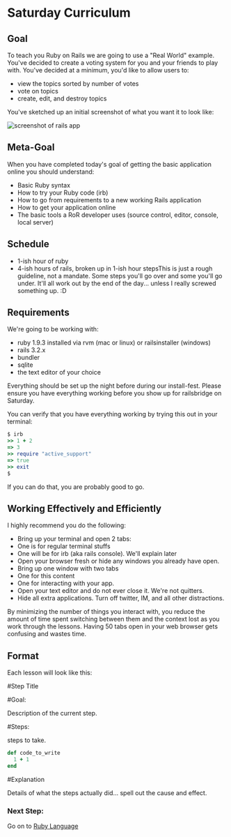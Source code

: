 # Saturday Curriculum
## Goal

To teach you Ruby on Rails we are going to use a "Real World"
example. You've decided to create a voting system for you and your
friends to play with. You've decided at a minimum, you'd like to
allow users to:

* view the topics sorted by number of votes
* vote on topics
* create, edit, and destroy topics

You've sketched up an initial screenshot of what you want it to look like:

<img src="/images/curriculum/finished_app.png" alt="screenshot of rails app" class="thumbnail"></img>

## Meta-Goal

When you have completed today's goal of getting the basic
application online you should understand:

* Basic Ruby syntax
* How to try your Ruby code (irb)
* How to go from requirements to a new working Rails application
* How to get your application online
* The basic tools a RoR developer uses (source control, editor, console, local server)

## Schedule

* 1-ish hour of ruby
* 4-ish hours of rails, broken up in 1-ish hour stepsThis is just a rough guideline, not a mandate. Some steps you'll go
over and some you'll go under. It'll all work out by the end of the
day... unless I really screwed something up. :D


## Requirements

We're going to be working with:

* ruby 1.9.3 installed via rvm (mac or linux) or railsinstaller (windows)
* rails 3.2.x
* bundler
* sqlite
* the text editor of your choice

Everything should be set up the night before during our install-fest. Please ensure you have everything working before 
you show up for railsbridge on Saturday.

You can verify that you have everything working by trying this out in your terminal:

```ruby
$ irb
>> 1 + 2
=> 3
>> require "active_support"
=> true
>> exit
$
```

If you can do that, you are probably good to go.


## Working Effectively and Efficiently

I highly recommend you do the following:

* Bring up your terminal and open 2 tabs:
* One is for regular terminal stuffs
* One will be for irb (aka rails console). We'll explain later
* Open your browser fresh or hide any windows you already have open.
* Bring up one window with two tabs
* One for this content
* One for interacting with your app.
* Open your text editor and do not ever close it. We're not quitters.
* Hide all extra applications. Turn off twitter, IM, and all other distractions.

By minimizing the number of things you interact with, you reduce the
amount of time spent switching between them and the context lost as
you work through the lessons. Having 50 tabs open in your web browser gets confusing and wastes time.


## Format

Each lesson will look like this:

#Step Title
  
#Goal:
    
Description of the current step.
  
#Steps:
    
steps to take.

```ruby    
def code_to_write
  1 + 1
end
```    
  
#Explanation
    
Details of what the steps actually did... spell out the cause and effect.

### Next Step:

Go on to 
[Ruby Language](ruby_language?back=curriculum)
